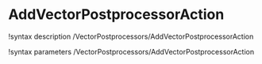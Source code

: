 <!-- MOOSE Documentation Stub: Remove this when content is added. -->

# AddVectorPostprocessorAction
!syntax description /VectorPostprocessors/AddVectorPostprocessorAction

!syntax parameters /VectorPostprocessors/AddVectorPostprocessorAction

